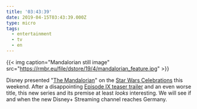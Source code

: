 ```yaml
---
title: '03:43:39'
date: 2019-04-15T03:43:39.000Z
type: micro
tags:
  - entertainment
  - tv
  - en
---
```


{{< img caption="Mandalorian still image" src="https://rmbr.eu/file/dstore/19/4/mandalorian_feature.jpg" >}}

Disney presented "[The Mandalorian](https://www.cnet.com/news/the-mandalorian-exclusive-footage-revealed-at-star-wars-celebration-chicago-panel/)" on the [Star Wars Celebrations](https://www.starwarscelebration.com/) this weekend. After a disappointing [Episode IX teaser trailer](https://www.youtube.com/watch?v=adzYW5DZoWs) and an even worse title, this new series and its premise at least _looks_ interesting. We will see if and when the new Disney+ Streaming channel reaches Germany.
